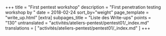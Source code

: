 +++
title = "First pentest workshop"
description = "First penetration testing workshop by "
date = 2018-02-24
sort_by="weight"
page_template = "write_up.html"
[extra]
subpages_title = "Liste des Write-ups"
points = "130"
untranslated = "activités/ateliers-pentest/pentest01/_index.md"
translations = [
    "activités/ateliers-pentest/pentest01/_index.md"
]
+++
